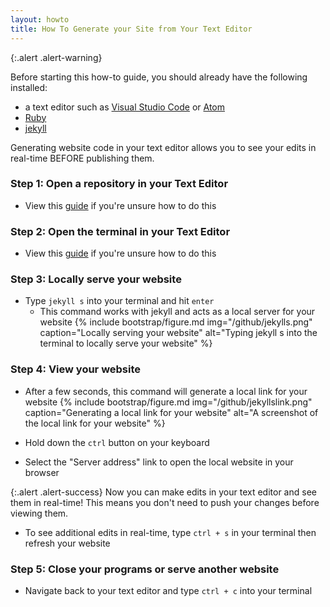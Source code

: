 ```yaml
---
layout: howto
title: How To Generate your Site from Your Text Editor
---
```

{:.alert .alert-warning}
<div>
    <p>Before starting this how-to guide, you should already have the following installed:
    <ul>
        <li>a text editor such as <a href="visualstudiocode.html" target="_blank">Visual Studio Code</a> or <a href="installatom.html" target="_blank">Atom</a></li>
        <li><a href="installrubywindows.html" target="_blank">Ruby</a></li>
        <li><a href="installandupdatejekyll.html" target="_blank">jekyll</a></li>
    </ul> 
   </p>
</div>

Generating website code in your text editor allows you to see your edits in real-time BEFORE publishing them.

### Step 1: Open a repository in your Text Editor

- View this [guide](openrepointexteditor.html) if you're unsure how to do this

### Step 2: Open the terminal in your Text Editor

- View this [guide](openterminalwindows.html) if you're unsure how to do this

### Step 3: Locally serve your website

- Type `jekyll s` into your terminal and hit `enter`
    - This command works with jekyll and acts as a local server for your website
{% include bootstrap/figure.md img="/github/jekylls.png" caption="Locally serving your website" alt="Typing jekyll s into the terminal to locally serve your website" %}

### Step 4: View your website

- After a few seconds, this command will generate a local link for your website
{% include bootstrap/figure.md img="/github/jekyllslink.png" caption="Generating a local link for your website" alt="A screenshot of the local link for your website" %}

- Hold down the `ctrl` button on your keyboard 

- Select the "Server address" link to open the local website in your browser

{:.alert .alert-success}
Now you can make edits in your text editor and see them in real-time! This means you don't need to push your changes before viewing them.

- To see additional edits in real-time, type `ctrl + s` in your terminal then refresh your website

### Step 5: Close your programs or serve another website

- Navigate back to your text editor and type `ctrl + c` into your terminal
